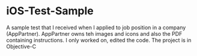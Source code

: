 # iOS-Test-Sample
A sample test that I received when I applied to job position in a company (AppPartner). AppPartner owns teh images and icons and also the PDF containing instructions. I only worked on, edited the code. The project is in Objective-C
